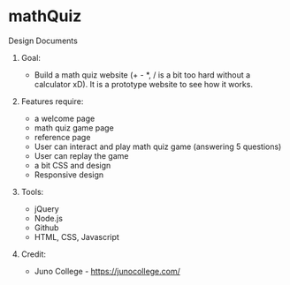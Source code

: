 # mathQuiz

Design Documents

1. Goal:
    - Build a math quiz website (+ - *, / is a bit too hard without a calculator xD). It is a prototype website to see how it works.

2. Features require:
    - a welcome page
    - math quiz game page
    - reference page
    - User can interact and play math quiz game (answering 5 questions)
    - User can replay the game
    - a bit CSS and design
    - Responsive design

3. Tools:
    - jQuery
    - Node.js
    - Github
    - HTML, CSS, Javascript

4. Credit:
    - Juno College - https://junocollege.com/
